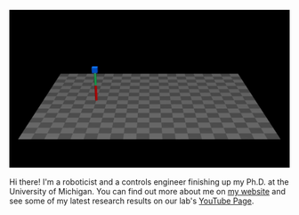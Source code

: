 <p align="center">
  <img src="assets/ddp_hopper.gif" alt="animated" />
</p>

Hi there! I'm a roboticist and a controls engineer finishing up my Ph.D. at the University of Michigan. You can find out more about me on [my website](tkevinbest.github.io) and see some of my latest research results on our lab's [YouTube Page](https://www.youtube.com/@BionicLocomotion).

<!--
**tkevinbest/tkevinbest** is a ✨ _special_ ✨ repository because its `README.md` (this file) appears on your GitHub profile.

Here are some ideas to get you started:

- 🔭 I’m currently working on ...
- 🌱 I’m currently learning ...
- 👯 I’m looking to collaborate on ...
- 🤔 I’m looking for help with ...
- 💬 Ask me about ...
- 📫 How to reach me: ...
- 😄 Pronouns: ...
- ⚡ Fun fact: ...
-->
